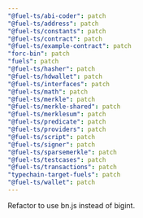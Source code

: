 ```yaml
---
"@fuel-ts/abi-coder": patch
"@fuel-ts/address": patch
"@fuel-ts/constants": patch
"@fuel-ts/contract": patch
"@fuel-ts/example-contract": patch
"forc-bin": patch
"fuels": patch
"@fuel-ts/hasher": patch
"@fuel-ts/hdwallet": patch
"@fuel-ts/interfaces": patch
"@fuel-ts/math": patch
"@fuel-ts/merkle": patch
"@fuel-ts/merkle-shared": patch
"@fuel-ts/merklesum": patch
"@fuel-ts/predicate": patch
"@fuel-ts/providers": patch
"@fuel-ts/script": patch
"@fuel-ts/signer": patch
"@fuel-ts/sparsemerkle": patch
"@fuel-ts/testcases": patch
"@fuel-ts/transactions": patch
"typechain-target-fuels": patch
"@fuel-ts/wallet": patch
---
```


Refactor to use bn.js instead of bigint.
